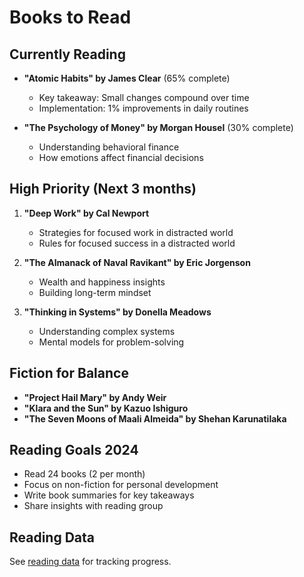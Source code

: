 # Books to Read

## Currently Reading
- **"Atomic Habits" by James Clear** (65% complete)
  - Key takeaway: Small changes compound over time
  - Implementation: 1% improvements in daily routines

- **"The Psychology of Money" by Morgan Housel** (30% complete)
  - Understanding behavioral finance
  - How emotions affect financial decisions

## High Priority (Next 3 months)
1. **"Deep Work" by Cal Newport**
   - Strategies for focused work in distracted world
   - Rules for focused success in a distracted world

2. **"The Almanack of Naval Ravikant" by Eric Jorgenson**
   - Wealth and happiness insights
   - Building long-term mindset

3. **"Thinking in Systems" by Donella Meadows**
   - Understanding complex systems
   - Mental models for problem-solving

## Fiction for Balance
- **"Project Hail Mary" by Andy Weir**
- **"Klara and the Sun" by Kazuo Ishiguro**
- **"The Seven Moons of Maali Almeida" by Shehan Karunatilaka**

## Reading Goals 2024
- Read 24 books (2 per month)
- Focus on non-fiction for personal development
- Write book summaries for key takeaways
- Share insights with reading group

## Reading Data
See [reading data](!res/data.csv) for tracking progress.